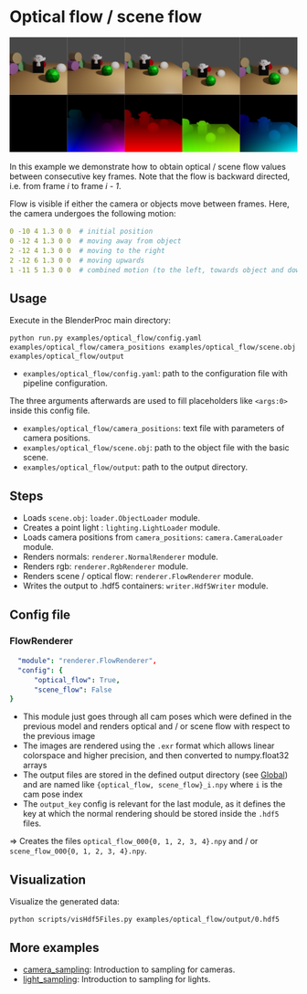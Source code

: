 # Optical flow / scene flow

![](rendering.png)

In this example we demonstrate how to obtain optical / scene flow values between consecutive key frames. 
Note that the flow is backward directed, i.e. from frame _i_ to frame _i - 1_.

Flow is visible if either the camera or objects move between frames. Here, the camera undergoes the following motion:
```yaml
0 -10 4 1.3 0 0  # initial position
0 -12 4 1.3 0 0  # moving away from object
2 -12 4 1.3 0 0  # moving to the right
2 -12 6 1.3 0 0  # moving upwards
1 -11 5 1.3 0 0  # combined motion (to the left, towards object and downwards)
```

## Usage

Execute in the BlenderProc main directory:

```
python run.py examples/optical_flow/config.yaml examples/optical_flow/camera_positions examples/optical_flow/scene.obj examples/optical_flow/output
```

* `examples/optical_flow/config.yaml`: path to the configuration file with pipeline configuration.

The three arguments afterwards are used to fill placeholders like `<args:0>` inside this config file.
* `examples/optical_flow/camera_positions`: text file with parameters of camera positions.
* `examples/optical_flow/scene.obj`: path to the object file with the basic scene.
* `examples/optical_flow/output`: path to the output directory.

## Steps

* Loads `scene.obj`: `loader.ObjectLoader` module.
* Creates a point light : `lighting.LightLoader` module.
* Loads camera positions from `camera_positions`: `camera.CameraLoader` module.
* Renders normals: `renderer.NormalRenderer` module.
* Renders rgb: `renderer.RgbRenderer` module.
* Renders scene / optical flow: `renderer.FlowRenderer` module.
* Writes the output to .hdf5 containers: `writer.Hdf5Writer` module.

## Config file

### FlowRenderer

```yaml
  "module": "renderer.FlowRenderer",
  "config": {
      "optical_flow": True,
      "scene_flow": False
}
```

* This module just goes through all cam poses which were defined in the previous model and renders optical and / or scene flow with respect to the previous image
* The images are rendered using the `.exr` format which allows linear colorspace and higher precision, and then converted to numpy.float32 arrays
* The output files are stored in the defined output directory (see [Global](#Global)) and are named like `{optical_flow, scene_flow}_i.npy` where `i` is the cam pose index
* The `output_key` config is relevant for the last module, as it defines the key at which the normal rendering should be stored inside the `.hdf5` files.

=> Creates the files `optical_flow_000{0, 1, 2, 3, 4}.npy` and / or `scene_flow_000{0, 1, 2, 3, 4}.npy`.

## Visualization

Visualize the generated data:

```
python scripts/visHdf5Files.py examples/optical_flow/output/0.hdf5
```

## More examples

* [camera_sampling](../camera_sampling): Introduction to sampling for cameras.
* [light_sampling](../light_sampling): Introduction to sampling for lights.
